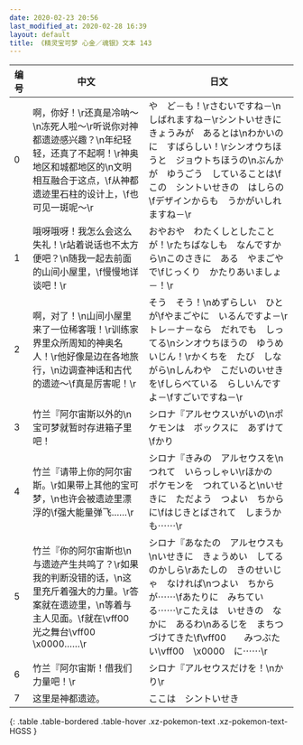 ```yaml
---
date: 2020-02-23 20:56
last_modified_at: 2020-02-28 16:39
layout: default
title: 《精灵宝可梦 心金／魂银》文本 143
---
```

| 编号 | 中文 | 日文 |
| ---- | ---- | ---- |
| 0 | 啊，你好！\r还真是冷呐～\n冻死人啦～\r听说你对神都遗迹感兴趣？\n年纪轻轻，还真了不起啊！\r神奥地区和城都地区的\n文明相互融合于这点，\f从神都遗迹里石柱的设计上，\f也可见一斑呢～\r | や　ど－も！\rさむいですね－\nしばれますね－\rシントいせきに　きょうみが　あるとは\nわかいのに　すばらしい！\rシンオウちほうと　ジョウトちほうの\nぶんかが　ゆうごう　していることは\fこの　シントいせきの　はしらの\fデザインからも　うかがいしれますね－\r |
| 1 | 哦呀哦呀！我怎么会这么失礼！\r站着说话也不太方便吧？\n随我一起去前面的山间小屋里，\f慢慢地详谈吧！\r | おやおや　わたくしとしたことが！\rたちばなしも　なんですから\nこのさきに　ある　やまごやで\fじっくり　かたりあいましょ－！\r |
| 2 | 啊，对了！\n山间小屋里来了一位稀客哦！\r训练家界里众所周知的神奥名人！\r他好像是边在各地旅行，\n边调查神话和古代的遗迹～\f真是厉害呢！\r | そう　そう！\nめずらしい　ひとが\fやまごやに　いるんですよ－\rトレ－ナ－なら　だれでも　しってる\nシンオウちほうの　ゆうめいじん！\rかくちを　たび　しながら\nしんわや　こだいのいせきを\fしらべている　らしいんですよ－\fすごいですね－\r |
| 3 | 竹兰『阿尔宙斯以外的\n宝可梦就暂时存进箱子里吧！ | シロナ『アルセウスいがいの\nポケモンは　ボックスに　あずけて\fかり |
| 4 | 竹兰『请带上你的阿尔宙斯。\r如果带上其他的宝可梦，\n也许会被遗迹里漂浮的\f强大能量弹飞……\r | シロナ『きみの　アルセウスを\nつれて　いらっしゃい\rほかの　ポケモンを　つれていると\nいせきに　ただよう　つよい　ちからに\fはじきとばされて　しまうかも⋯⋯\r |
| 5 | 竹兰『你的阿尔宙斯也\n与遗迹产生共鸣了？\r如果我的判断没错的话，\n这里充斤着强大的力量。\r答案就在遗迹里，\n等着与主人见面。\f就在\vff00　　光之舞台\vff00　\x0000……\r | シロナ『あなたの　アルセウスも\nいせきに　きょうめい　してるのかしら\rあたしの　きのせいじゃ　なければ\nつよい　ちからが⋯⋯\fあたりに　みちている⋯⋯\rこたえは　いせきの　なかに　あるわ\nあるじを　まちつづけてきた\f\vff00　　みつぶたい\vff00　\x0000　に⋯⋯\r |
| 6 | 竹兰『阿尔宙斯！借我们力量吧！\r | シロナ『アルセウスだけを！\nかり\r |
| 7 | 这里是神都遗迹。 | ここは　シントいせき |
{: .table .table-bordered .table-hover .xz-pokemon-text .xz-pokemon-text-HGSS }